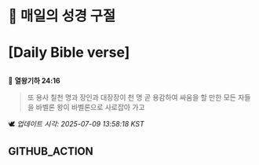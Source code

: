 # 🙏 매일의 성경 구절
# [Daily Bible verse]
##
<!-- START_BIBLE_VERSE -->
📖 **열왕기하 24:16**
> 또 용사 칠천 명과 장인과 대장장이 천 명 곧 용감하여 싸움을 할 만한 모든 자들을 바벨론 왕이 바벨론으로 사로잡아 가고

🕊️ _업데이트 시각: 2025-07-09 13:58:18 KST_
  <!-- END_BIBLE_VERSE -->
## GITHUB_ACTION
